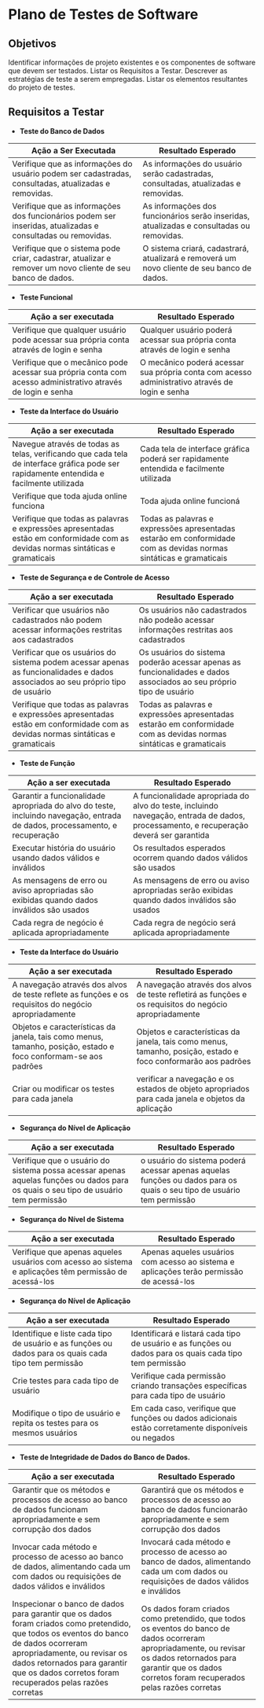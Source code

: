 # Plano de Testes de Software

## Objetivos

Identificar informações de projeto existentes e os componentes de software que devem ser testados.
Listar os Requisitos a Testar.
Descrever as estratégias de teste a serem empregadas.
Listar os elementos resultantes do projeto de testes.

## Requisitos a Testar

- **Teste do Banco de Dados**

| Ação a Ser   Executada                                                                                       | Resultado Esperado                                                                           |
|--------------------------------------------------------------------------------------------------------------|----------------------------------------------------------------------------------------------|
| Verifique que as informações do usuário   podem ser cadastradas, consultadas, atualizadas e removidas.       | As informações do usuário serão cadastradas, consultadas, atualizadas e   removidas.         |
| Verifique que as informações dos   funcionários podem ser inseridas, atualizadas e consultadas ou removidas. | As informações dos funcionários serão inseridas, atualizadas e   consultadas ou removidas.   |
| Verifique que o sistema pode criar,   cadastrar, atualizar e remover um novo cliente de seu banco de dados.  | O sistema criará, cadastrará, atualizará e removerá um novo cliente de   seu banco de dados. |

- **Teste Funcional**

| Ação a ser   executada                                                                                       | Resultado Esperado                                                                               |
|--------------------------------------------------------------------------------------------------------------|--------------------------------------------------------------------------------------------------|
| Verifique que qualquer usuário pode   acessar sua própria conta através de login e senha                     | Qualquer usuário poderá acessar sua própria conta através de login e   senha                     |
| Verifique que o mecânico pode acessar sua   própria conta com acesso administrativo através de login e senha | O mecânico poderá acessar sua própria conta com acesso administrativo   através de login e senha |


- **Teste da Interface do Usuário**

| Ação a ser   executada                                                                                                                      | Resultado Esperado                                                                                                   |
|---------------------------------------------------------------------------------------------------------------------------------------------|----------------------------------------------------------------------------------------------------------------------|
| Navegue através de todas as telas,   verificando que cada tela de interface gráfica pode ser rapidamente entendida   e facilmente utilizada | Cada tela de interface gráfica poderá ser rapidamente entendida e   facilmente utilizada                             |
| Verifique que toda ajuda online funciona                                                                                                    | Toda ajuda online funcioná                                                                                           |
| Verifique que todas as palavras e   expressões apresentadas estão em conformidade com as devidas normas   sintáticas e gramaticais          | Todas as palavras e expressões apresentadas estarão em conformidade com   as devidas normas sintáticas e gramaticais |


- **Teste de Segurança e de Controle de Acesso**

| Ação a ser   executada                                                                                                             | Resultado Esperado                                                                                                   |
|------------------------------------------------------------------------------------------------------------------------------------|----------------------------------------------------------------------------------------------------------------------|
| Verificar que usuários não cadastrados   não podem acessar informações restritas aos cadastrados                                   | Os usuários não cadastrados não podeão acessar informações restritas aos   cadastrados                               |
| Verificar que os usuários do sistema   podem acessar apenas as funcionalidades e dados associados ao seu próprio   tipo de usuário | Os usuários do sistema poderão acessar apenas as funcionalidades e dados   associados ao seu próprio tipo de usuário |
| Verifique que todas as palavras e   expressões apresentadas estão em conformidade com as devidas normas   sintáticas e gramaticais | Todas as palavras e expressões apresentadas estarão em conformidade com   as devidas normas sintáticas e gramaticais |

- **Teste de Função**

| Ação a ser   executada                                                                                                         | Resultado Esperado                                                                                                                       |
|--------------------------------------------------------------------------------------------------------------------------------|------------------------------------------------------------------------------------------------------------------------------------------|
| Garantir a funcionalidade apropriada do   alvo do teste, incluindo navegação, entrada de dados, processamento, e   recuperação | A funcionalidade apropriada do alvo do teste, incluindo navegação,   entrada de dados, processamento, e recuperação deverá ser garantida |
| Executar história do usuário usando dados   válidos e inválidos                                                                | Os resultados esperados ocorrem quando dados válidos são usados                                                                          |
| As mensagens de erro ou aviso apropriadas   são exibidas quando dados inválidos são usados                                     | As mensagens de erro ou aviso apropriadas serão exibidas quando dados   inválidos são usados                                             |
| Cada regra de negócio é aplicada   apropriadamente                                                                             | Cada regra de negócio será aplicada apropriadamente                                                                                      |


- **Teste da Interface do Usuário**

| Ação a ser   executada                                                                                           | Resultado Esperado                                                                                              |
|------------------------------------------------------------------------------------------------------------------|-----------------------------------------------------------------------------------------------------------------|
| A navegação através dos alvos de teste   reflete as funções e os requisitos do negócio apropriadamente           | A navegação através dos alvos de teste refletirá as funções e os   requisitos do negócio apropriadamente        |
| Objetos e características da janela, tais   como menus, tamanho, posição, estado e foco conformam-se aos padrões | Objetos e características da janela, tais como menus, tamanho, posição,   estado e foco conformarão aos padrões |
| Criar ou modificar os testes para cada   janela                                                                  | verificar a navegação e os estados de objeto apropriados para cada janela   e objetos da aplicação              |


- **Segurança do Nível de Aplicação**

| Ação a ser   executada                                                                                                                | Resultado Esperado                                                                                                      |
|---------------------------------------------------------------------------------------------------------------------------------------|-------------------------------------------------------------------------------------------------------------------------|
| Verifique que o usuário do sistema  possa acessar apenas aquelas funções ou   dados para os quais o seu tipo de usuário tem permissão | o usuário do sistema poderá acessar apenas aquelas funções ou dados para   os quais o seu tipo de usuário tem permissão |


- **Segurança do Nível de Sistema**

| Ação a ser   executada                                                                                    | Resultado Esperado                                                                          |
|-----------------------------------------------------------------------------------------------------------|---------------------------------------------------------------------------------------------|
| Verifique que apenas aqueles   usuários  com acesso ao sistema e   aplicações têm permissão de acessá-los | Apenas aqueles usuários  com acesso   ao sistema e aplicações terão permissão de acessá-los |


- **Segurança do Nível de Aplicação**

| Ação a ser   executada                                                                                 | Resultado Esperado                                                                                        |
|--------------------------------------------------------------------------------------------------------|-----------------------------------------------------------------------------------------------------------|
| Identifique e liste cada tipo de usuário   e as funções ou dados para os quais cada tipo tem permissão | Identificará e listará cada tipo de usuário e as funções ou dados para os   quais cada tipo tem permissão |
| Crie testes para cada tipo de usuário                                                                  | Verifique cada permissão criando transações específicas para cada tipo de   usuário                       |
| Modifique o tipo de usuário e repita os   testes para os mesmos usuários                               | Em cada caso, verifique que funções ou dados adicionais estão   corretamente disponíveis ou negados       |

- **Teste de Integridade de Dados do Banco de Dados.**

| Ação a ser   executada                                                                                                                                                                                                                                                    | Resultado Esperado                                                                                                                                                                                                       |
|---------------------------------------------------------------------------------------------------------------------------------------------------------------------------------------------------------------------------------------------------------------------------|--------------------------------------------------------------------------------------------------------------------------------------------------------------------------------------------------------------------------|
| Garantir que os métodos e processos de   acesso ao banco de dados funcionam apropriadamente e sem corrupção dos dados                                                                                                                                                     | Garantirá que os métodos e processos de acesso ao banco de dados   funcionarão apropriadamente e sem corrupção dos dados                                                                                                 |
| Invocar cada método e processo de acesso   ao banco de dados, alimentando cada um com dados ou requisições de dados   válidos e inválidos                                                                                                                                 | Invocará cada método e processo de acesso ao banco de dados, alimentando   cada um com dados ou requisições de dados válidos e inválidos                                                                                 |
| Inspecionar o banco de dados para   garantir que os dados foram criados como pretendido, que todos os eventos do   banco de dados ocorreram apropriadamente, ou revisar os dados retornados para   garantir que os dados corretos foram recuperados pelas razões corretas | Os dados foram criados como pretendido, que todos os eventos do banco de   dados ocorreram apropriadamente, ou revisar os dados retornados para garantir   que os dados corretos foram recuperados pelas razões corretas |












